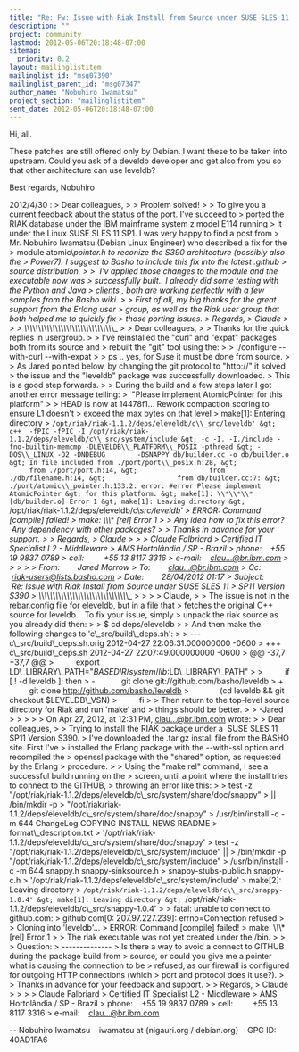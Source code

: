 ```yaml
---
title: "Re: Fw: Issue with Riak Install from Source under SUSE SLES 11 SP11	Version S390 / Problem solved"
description: ""
project: community
lastmod: 2012-05-06T20:18:48-07:00
sitemap:
  priority: 0.2
layout: mailinglistitem
mailinglist_id: "msg07390"
mailinglist_parent_id: "msg07347"
author_name: "Nobuhiro Iwamatsu"
project_section: "mailinglistitem"
sent_date: 2012-05-06T20:18:48-07:00
---
```



Hi, all.

These patches are still offered only by Debian.
I want these to be taken into upstream.
Could you ask of a develdb developer and get also from you so that
other architecture can use leveldb?

Best regards,
 Nobuhiro

2012/4/30 :
&gt; Dear colleagues,
&gt;
&gt; Problem solved!
&gt;
&gt; To give you a current feedback about the status of the port. I've succeed to
&gt; ported the RIAK database under the IBM mainframe system z model E114 running
&gt; it under the Linux SUSE SLES 11 SP1. I was very happy to find a post from
&gt; Mr. Nobuhiro Iwamatsu (Debian Linux Engineer) who described a fix for the
&gt; module atomic\\_pointer.h to reconize the S390 architecture (possibly also the
&gt; Power7). I suggest to Basho to include this fix into the latest .github
&gt; source distribution.
&gt;
&gt;  I'v applied those changes to the module and the executable now was
&gt; successfully built.. I already did some testing with the Python and Java
&gt; clients , both are working perfectly with a few samples from the Basho wiki.
&gt;
&gt; First of all, my big thanks for the great support from the Erlang user
&gt; group, as well as the Riak user group that both helped me to quickly fix
&gt; those porting issues.
&gt; Regards,
&gt; Claude
&gt;
&gt;
&gt; \\_\\_\\_\\_\\_\\_\\_\\_\\_\\_\\_\\_\\_\\_\\_\\_\\_\\_\\_\\_\\_\\_\\_\\_\\_\\_\\_\\_\\_\\_\\_\\_
&gt;
&gt; Dear colleagues,
&gt;
&gt; Thanks for the quick replies in usergroup.
&gt;
&gt; I've reinstalled the "curl" and "expat" packages both from its source and
&gt; rebuilt the "git" tool using the:
&gt;
&gt; ./configure --with-curl --with-expat
&gt;
&gt; ps .. yes, for Suse it must be done from source.
&gt;
&gt; As Jared pointed below, by changing the git protocol to "http://" it solved
&gt; the issue and the "leveldb" package was successfully downloaded.
&gt; This is a good step forwards.
&gt;
&gt; During the build and a few steps later I got another error message telling:
&gt;  "Please implement AtomicPointer for this platform"
&gt;
&gt; HEAD is now at 14478f1... Rework compaction scoring to ensure L1 doesn't
&gt; exceed the max bytes on that level
&gt; make[1]: Entering directory
&gt; `/opt/riak/riak-1.1.2/deps/eleveldb/c\\_src/leveldb'
&gt; c++  -fPIC -fPIC -I /opt/riak/riak-1.1.2/deps/eleveldb/c\\_src/system/include
&gt; -c -I. -I./include -fno-builtin-memcmp -DLEVELDB\\_PLATFORM\\_POSIX -pthread
&gt; -DOS\\_LINUX -O2 -DNDEBUG        -DSNAPPY db/builder.cc -o db/builder.o
&gt; In file included from ./port/port\\_posix.h:28,
&gt;                  from ./port/port.h:14,
&gt;                  from ./db/filename.h:14,
&gt;                  from db/builder.cc:7:
&gt; ./port/atomic\\_pointer.h:133:2: error: #error Please implement AtomicPointer
&gt; for this platform.
&gt; make[1]: \\*\\*\\* [db/builder.o] Error 1
&gt; make[1]: Leaving directory
&gt; `/opt/riak/riak-1.1.2/deps/eleveldb/c\\_src/leveldb'
&gt; ERROR: Command [compile] failed!
&gt; make: \\*\\*\\* [rel] Error 1
&gt;
&gt; Any idea how to fix this error?  Any dependency with other packages?
&gt;
&gt; Thanks in advance for your support.
&gt;
&gt; Regards,
&gt; Claude
&gt;
&gt;
&gt; Claude Falbriard
&gt; Certified IT Specialist L2 - Middleware
&gt; AMS Hortolândia / SP - Brazil
&gt; phone:    +55 19 9837 0789
&gt; cell:         +55 13 8117 3316
&gt; e-mail:    clau...@br.ibm.com
&gt;
&gt;
&gt;
&gt;
&gt; From:        Jared Morrow 
&gt; To:        clau...@br.ibm.com
&gt; Cc:        riak-users@lists.basho.com
&gt; Date:        28/04/2012 01:17
&gt; Subject:        Re: Issue with Riak Install from Source under SUSE SLES 11
&gt; SP11 Version S390
&gt; \\_\\_\\_\\_\\_\\_\\_\\_\\_\\_\\_\\_\\_\\_\\_\\_\\_\\_\\_\\_\\_\\_\\_\\_\\_\\_\\_\\_\\_\\_\\_\\_
&gt;
&gt;
&gt;
&gt; Claude,
&gt;
&gt; The issue is not in the rebar.config file for eleveldb, but in a file that
&gt; fetches the original C++ source for leveldb.   To fix your issue, simply
&gt; unpack the riak source as you already did then:
&gt;
&gt; $ cd deps/eleveldb
&gt;
&gt; And then make the following changes to 'c\\_src/build\\_deps.sh':
&gt;
&gt; --- c\\_src/build\\_deps.sh.orig 2012-04-27 22:06:31.000000000 -0600
&gt; +++ c\\_src/build\\_deps.sh 2012-04-27 22:07:49.000000000 -0600
&gt; @@ -37,7 +37,7 @@
&gt;          export LD\\_LIBRARY\\_PATH="$BASEDIR/system/lib:$LD\\_LIBRARY\\_PATH"
&gt;
&gt;          if [ ! -d leveldb ]; then
&gt; -            git clone git://github.com/basho/leveldb
&gt; +            git clone http://github.com/basho/leveldb
&gt;              (cd leveldb && git checkout $LEVELDB\\_VSN)
&gt;          fi
&gt;
&gt; Then return to the top-level source directory for Riak and run 'make' and
&gt; things should be better.
&gt;
&gt; -Jared
&gt;
&gt;
&gt;
&gt;
&gt; On Apr 27, 2012, at 12:31 PM, clau...@br.ibm.com wrote:
&gt;
&gt; Dear colleagues,
&gt;
&gt; Trying to install the RIAK package under a  SUSE SLES 11 SP11 Version S390.
&gt; I've downloaded the .tar.gz install file from the BASHO site. First I've
&gt; installed the Erlang package with the --with-ssl option and recompiled the
&gt; openssl package with the "shared" option, as requested by the Erlang
&gt; procedure.
&gt;
&gt; Using the "make rel" command, I see a successful build running on the
&gt; screen, until a point where the install tries to connect to the GITHUB,
&gt; throwing an error like this:
&gt;
&gt; test -z "/opt/riak/riak-1.1.2/deps/eleveldb/c\\_src/system/share/doc/snappy"
&gt; || /bin/mkdir -p
&gt; "/opt/riak/riak-1.1.2/deps/eleveldb/c\\_src/system/share/doc/snappy"
&gt; /usr/bin/install -c -m 644 ChangeLog COPYING INSTALL NEWS README
&gt; format\\_description.txt
&gt; '/opt/riak/riak-1.1.2/deps/eleveldb/c\\_src/system/share/doc/snappy'
&gt; test -z "/opt/riak/riak-1.1.2/deps/eleveldb/c\\_src/system/include" ||
&gt; /bin/mkdir -p "/opt/riak/riak-1.1.2/deps/eleveldb/c\\_src/system/include"
&gt; /usr/bin/install -c -m 644 snappy.h snappy-sinksource.h
&gt; snappy-stubs-public.h snappy-c.h
&gt; '/opt/riak/riak-1.1.2/deps/eleveldb/c\\_src/system/include'
&gt; make[2]: Leaving directory
&gt; `/opt/riak/riak-1.1.2/deps/eleveldb/c\\_src/snappy-1.0.4'
&gt; make[1]: Leaving directory
&gt; `/opt/riak/riak-1.1.2/deps/eleveldb/c\\_src/snappy-1.0.4'
&gt;
&gt; fatal: unable to connect to github.com:
&gt; github.com[0: 207.97.227.239]: errno=Connection refused
&gt;
&gt; Cloning into 'leveldb'...
&gt; ERROR: Command [compile] failed!
&gt; make: \\*\\*\\* [rel] Error 1
&gt;
&gt; The riak executable was not yet created under the /bin.
&gt;
&gt;
&gt; Question:
&gt; --------------
&gt; Is there a way to avoid a connect to GITHUB during the package build from
&gt; source, or could you give me a pointer what is causing the connection to be
&gt; refused, as our firewall is configured for outgoing HTTP connections (which
&gt; port and protocol does it use?).
&gt;
&gt; Thanks in advance for your feedback and support.
&gt;
&gt; Regards,
&gt; Claude
&gt;
&gt;
&gt;
&gt; Claude Falbriard
&gt; Certified IT Specialist L2 - Middleware
&gt; AMS Hortolândia / SP - Brazil
&gt; phone:    +55 19 9837 0789
&gt; cell:         +55 13 8117 3316
&gt; e-mail:    clau...@br.ibm.com


-- 
Nobuhiro Iwamatsu
   iwamatsu at {nigauri.org / debian.org}
   GPG ID: 40AD1FA6

